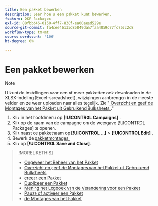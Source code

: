 ```yaml
---
title: Een pakket bewerken
description: Leer hoe u een pakket kunt bewerken.
feature: DSP Packages
exl-id: 88fbbb46-0150-4ff7-838f-ea00aead529e
source-git-commit: fa4cee46135c85849daa7faa4059c77fc753c2c8
workflow-type: tm+mt
source-wordcount: '106'
ht-degree: 0%

---
```


# Een pakket bewerken

>[!NOTE]
>
>U kunt de instellingen voor een of meer pakketten ook downloaden in de XLSX-indeling (Excel-spreadsheet), wijzigingen aanbrengen in de meeste velden en ze weer uploaden naar alles tegelijk. Zie &quot;[ Overzicht en geef de Montages van het Pakket uit Gebruikend Bulksheets ](package-qa.md).&quot;

1. Klik in het hoofdmenu op **[!UICONTROL Campaigns]** .
1. Klik op de naam van de campagne om de weergave [!UICONTROL Packages] te openen.
1. Klik naast de pakketnaam op **[!UICONTROL ...]** > **[!UICONTROL Edit]** .
1. Bewerk de [ pakketmontages ](package-settings.md).
1. Klik op **[!UICONTROL Save and Close]**.

>[!MORELIKETHIS]
>
>* [ Ongeveer het Beheer van het Pakket ](package-about.md)
>* [ Overzicht en geef de Montages van het Pakket uit Gebruikend Bulksheets ](/help/dsp/campaign-management/packages/package-qa.md)
>* [ creeer een Pakket ](package-create.md)
>* [ Dupliceer een Pakket ](package-duplicate.md)
>* [ Mening het Logboek van de Verandering voor een Pakket ](package-change-log.md)
>* [ Pauze of activeer een Pakket ](package-pause-activate.md)
>* [ de Montages van het Pakket ](package-settings.md)
